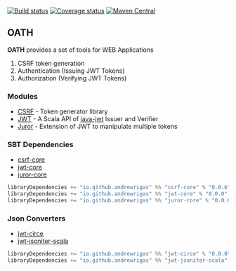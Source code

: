 [![Build status](https://img.shields.io/github/workflow/status/andrewrigas/oath/Continuous%20Integration.svg)](https://github.com/andrewrigas/oath/actions)
[![Coverage status](https://img.shields.io/codecov/c/github/andrewrigas/oath/master.svg)](https://codecov.io/github/andrewrigas/oath)
[![Maven Central](https://img.shields.io/maven-central/v/io.github.andrewrigas/jwt-core_2.13.svg)](https://central.sonatype.dev/artifact/io.github.andrewrigas/jwt-core_2.13/0.0.6)

## OATH

__OATH__ provides a set of tools for WEB Applications 
1. CSRF token generation 
2. Authentication (Issuing JWT Tokens) 
3. Authorization (Verifying JWT Tokens)

### Modules

* [CSRF](./csrf/README.md) - Token generator library
* [JWT](./jwt/README.md) - A Scala API of [java-jwt](https://github.com/auth0/java-jwt) Issuer and Verifier
* [Juror](./juror/README.md) - Extension of JWT to manipulate multiple tokens

### SBT Dependencies

* [csrf-core](https://mvnrepository.com/artifact/io.github.andrewrigas/csrf-core)
* [jwt-core](https://mvnrepository.com/artifact/io.github.andrewrigas/jwt-core)
* [juror-core](https://mvnrepository.com/artifact/io.github.andrewrigas/juror-core)

```scala
libraryDependencies += "io.github.andrewrigas" %% "csrf-core" % "0.0.6"
libraryDependencies += "io.github.andrewrigas" %% "jwt-core" % "0.0.0"
libraryDependencies += "io.github.andrewrigas" %% "juror-core" % "0.0.6"
```

### Json Converters

* [jwt-circe](https://mvnrepository.com/artifact/io.github.andrewrigas/jwt-circe)
* [jwt-jsoniter-scala](https://mvnrepository.com/artifact/io.github.andrewrigas/jwt-jsoniter-scala)

```scala
libraryDependencies += "io.github.andrewrigas" %% "jwt-circe" % "0.0.0"
libraryDependencies += "io.github.andrewrigas" %% "jwt-jsoniter-scala" % "0.0.0"
```